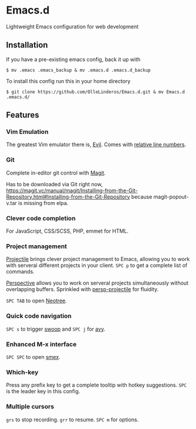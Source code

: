 # Emacs.d
Lightweight Emacs configuration for web development

## Installation

If you have a pre-existing emacs config, back it up with
```
$ mv .emacs .emacs_backup & mv .emacs.d .emacs.d_backup
```
To install this config run this in your home directory
```
$ git clone https://github.com/OlleLinderos/Emacs.d.git & mv Emacs.d .emacs.d/
```


## Features

### Vim Emulation
The greatest Vim emulator there is, [Evil](https://github.com/emacs-evil/evil). Comes with [relative line numbers](https://github.com/coldnew/linum-relative).

### Git
Complete in-editor git control with [Magit](https://magit.vc/).

Has to be downloaded via Git right now, https://magit.vc/manual/magit/Installing-from-the-Git-Repository.html#Installing-from-the-Git-Repository because magit-popout-v.tar is missing from elpa.

### Clever code completion
For JavaScript, CSS/SCSS, PHP, emmet for HTML.

### Project management
[Projectile](https://github.com/bbatsov/projectile) brings clever project management to Emacs, allowing you to work with serveral different projects in your client. ```SPC p``` to get a complete list of commands. 

[Perspective](https://github.com/nex3/perspective-el) allows you to work on serveral projects simultaneously without overlapping buffers.
Sprinkled with [persp-projectile](https://github.com/bbatsov/persp-projectile) for fluidity. 

```SPC TAB``` to open [Neotree](https://github.com/jaypei/emacs-neotree).

### Quick code navigation
```SPC s``` to trigger [swoop](https://github.com/ShingoFukuyama/emacs-swoop) and ```SPC j``` for [avy](https://github.com/abo-abo/avy).

### Enhanced M-x interface
```SPC SPC``` to open [smex](https://github.com/nonsequitur/smex).

### Which-key
Press any prefix key to get a complete tooltip with hotkey suggestions. ```SPC``` is the leader key in this config. 

### Multiple cursors
```grs``` to stop recording. ```grr``` to resume. 
```SPC m``` for options.
